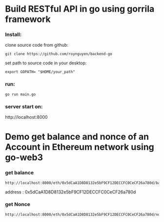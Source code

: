 # Build RESTful API in go using gorrila framework
### Install: 
clone source code from github:
```
git clone https://github.com/roynguyen/backend-go
```
set path to source code in your desktop:
```
export GOPATH= "$HOME/your_path"
```
### run: 
```
go run main.go 
```
### server start on:
http://localhost:8000
# Demo get balance and nonce of an Account in Ethereum network using go-web3 
### get balance 
```
http://localhost:8000/eth/0x5dCaA1D8D8132e5bF9CF12DECCFC0CeCF26a780d/balance
```
address : 0x5dCaA1D8D8132e5bF9CF12DECCFC0CeCF26a780d 
### get Nonce 
```
http://localhost:8000/eth/0x5dCaA1D8D8132e5bF9CF12DECCFC0CeCF26a780d/nonce
```